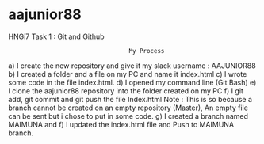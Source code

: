 # aajunior88
HNGi7 Task 1 : Git and Github 
                                        
                                      
                                      My Process
a) I create the new repository and give it my slack username : AAJUNIOR88
b) I created a folder and a file on my PC and name it index.html
c) I wrote some code in the file index.html.
d) I opened my command line (Git Bash)
e) I clone the aajunior88 repository into the folder created on my PC
f) I git add, git commit and git push the file Index.html
Note : This is so because a branch cannot be created on an empty repository (Master), 
An empty file can be sent but i chose to put in some code.
g) I created a branch named MAIMUNA and 
f) I updated the index.html file and Push to MAIMUNA branch.

